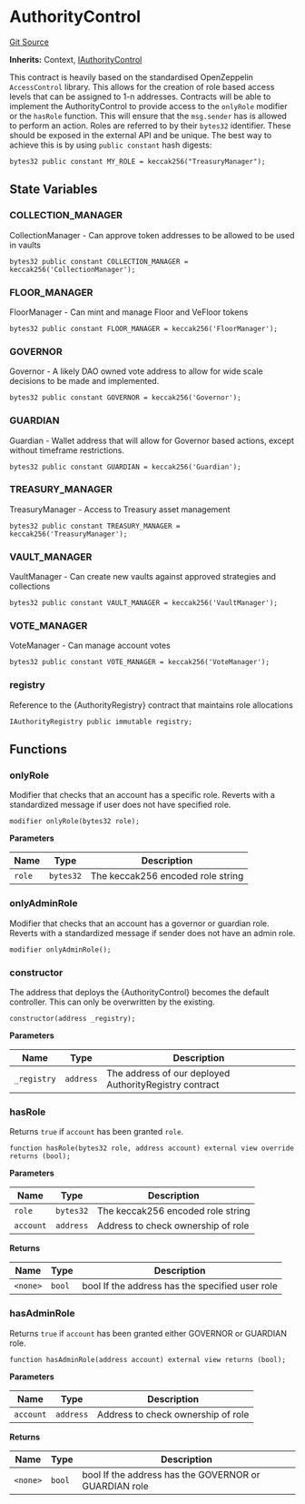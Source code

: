 # AuthorityControl
[Git Source](https://github.com/FloorDAO/floor-v2/blob/fce0c6edadd90eef36eb24d13cfb5b386eeb9d00/src/contracts/authorities/AuthorityControl.sol)

**Inherits:**
Context, [IAuthorityControl](/src/interfaces/authorities/AuthorityControl.sol/contract.IAuthorityControl.md)

This contract is heavily based on the standardised OpenZeppelin `AccessControl` library.
This allows for the creation of role based access levels that can be assigned to 1-n
addresses.
Contracts will be able to implement the AuthorityControl to provide access to the `onlyRole` modifier or the
`hasRole` function. This will ensure that the `msg.sender` has is allowed to perform an action.
Roles are referred to by their `bytes32` identifier. These should be exposed in the external API and be
unique. The best way to achieve this is by using `public constant` hash digests:
```
bytes32 public constant MY_ROLE = keccak256("TreasuryManager");
```


## State Variables
### COLLECTION_MANAGER
CollectionManager - Can approve token addresses to be allowed to be used in vaults


```solidity
bytes32 public constant COLLECTION_MANAGER = keccak256('CollectionManager');
```


### FLOOR_MANAGER
FloorManager - Can mint and manage Floor and VeFloor tokens


```solidity
bytes32 public constant FLOOR_MANAGER = keccak256('FloorManager');
```


### GOVERNOR
Governor - A likely DAO owned vote address to allow for wide scale decisions to
be made and implemented.


```solidity
bytes32 public constant GOVERNOR = keccak256('Governor');
```


### GUARDIAN
Guardian - Wallet address that will allow for Governor based actions, except without
timeframe restrictions.


```solidity
bytes32 public constant GUARDIAN = keccak256('Guardian');
```


### TREASURY_MANAGER
TreasuryManager - Access to Treasury asset management


```solidity
bytes32 public constant TREASURY_MANAGER = keccak256('TreasuryManager');
```


### VAULT_MANAGER
VaultManager - Can create new vaults against approved strategies and collections


```solidity
bytes32 public constant VAULT_MANAGER = keccak256('VaultManager');
```


### VOTE_MANAGER
VoteManager - Can manage account votes


```solidity
bytes32 public constant VOTE_MANAGER = keccak256('VoteManager');
```


### registry
Reference to the {AuthorityRegistry} contract that maintains role allocations


```solidity
IAuthorityRegistry public immutable registry;
```


## Functions
### onlyRole

Modifier that checks that an account has a specific role. Reverts with a
standardized message if user does not have specified role.


```solidity
modifier onlyRole(bytes32 role);
```
**Parameters**

|Name|Type|Description|
|----|----|-----------|
|`role`|`bytes32`|The keccak256 encoded role string|


### onlyAdminRole

Modifier that checks that an account has a governor or guardian role.
Reverts with a standardized message if sender does not have an admin role.


```solidity
modifier onlyAdminRole();
```

### constructor

The address that deploys the {AuthorityControl} becomes the default controller. This
can only be overwritten by the existing.


```solidity
constructor(address _registry);
```
**Parameters**

|Name|Type|Description|
|----|----|-----------|
|`_registry`|`address`|The address of our deployed AuthorityRegistry contract|


### hasRole

Returns `true` if `account` has been granted `role`.


```solidity
function hasRole(bytes32 role, address account) external view override returns (bool);
```
**Parameters**

|Name|Type|Description|
|----|----|-----------|
|`role`|`bytes32`|The keccak256 encoded role string|
|`account`|`address`|Address to check ownership of role|

**Returns**

|Name|Type|Description|
|----|----|-----------|
|`<none>`|`bool`|bool If the address has the specified user role|


### hasAdminRole

Returns `true` if `account` has been granted either GOVERNOR or GUARDIAN role.


```solidity
function hasAdminRole(address account) external view returns (bool);
```
**Parameters**

|Name|Type|Description|
|----|----|-----------|
|`account`|`address`|Address to check ownership of role|

**Returns**

|Name|Type|Description|
|----|----|-----------|
|`<none>`|`bool`|bool If the address has the GOVERNOR or GUARDIAN role|


